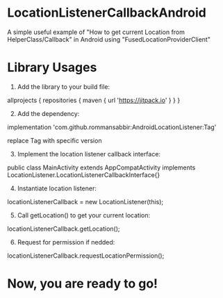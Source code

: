 # LocationListenerCallbackAndroid

A simple useful example of "How to get current Location from HelperClass/Callback" in Android using "FusedLocationProviderClient"

# Library Usages

1. Add the library to your build file:

allprojects {
    repositories {
        maven { url 'https://jitpack.io' }
    }
}

2. Add the dependency:

implementation 'com.github.rommansabbir:AndroidLocationListener:Tag'

replace Tag with specific version

3. Implement the location listener callback interface:

public class MainActivity extends AppCompatActivity implements LocationListener.LocationListenerCallbackInterface{}

4. Instantiate location listener: 

locationListenerCallback = new LocationListener(this);

5. Call getLocation() to get your current location: 

locationListenerCallback.getLocation();

6. Request for permission if nedded: 

locationListenerCallback.requestLocationPermission();

# Now, you are ready to go!

